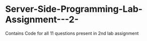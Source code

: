 # Server-Side-Programming-Lab-Assignment---2-
Contains Code for all 11 questions present in 2nd lab assignment 
